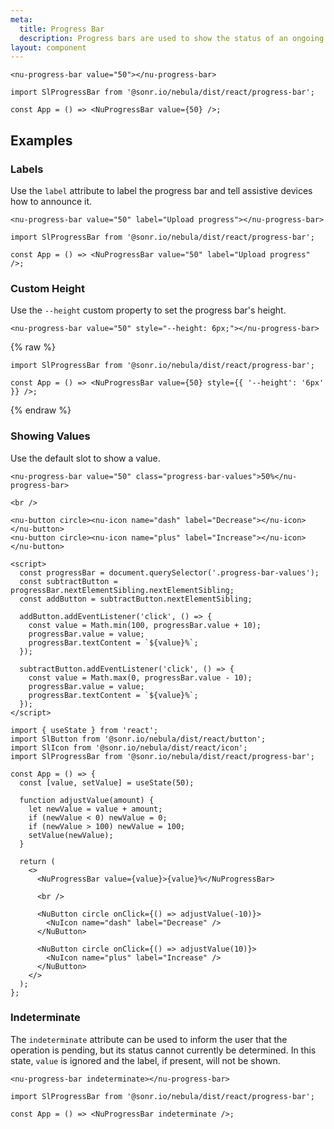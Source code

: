 ```yaml
---
meta:
  title: Progress Bar
  description: Progress bars are used to show the status of an ongoing operation.
layout: component
---
```


```html:preview
<nu-progress-bar value="50"></nu-progress-bar>
```

```jsx:react
import SlProgressBar from '@sonr.io/nebula/dist/react/progress-bar';

const App = () => <NuProgressBar value={50} />;
```

## Examples

### Labels

Use the `label` attribute to label the progress bar and tell assistive devices how to announce it.

```html:preview
<nu-progress-bar value="50" label="Upload progress"></nu-progress-bar>
```

```jsx:react
import SlProgressBar from '@sonr.io/nebula/dist/react/progress-bar';

const App = () => <NuProgressBar value="50" label="Upload progress" />;
```

### Custom Height

Use the `--height` custom property to set the progress bar's height.

```html:preview
<nu-progress-bar value="50" style="--height: 6px;"></nu-progress-bar>
```

{% raw %}

```jsx:react
import SlProgressBar from '@sonr.io/nebula/dist/react/progress-bar';

const App = () => <NuProgressBar value={50} style={{ '--height': '6px' }} />;
```

{% endraw %}

### Showing Values

Use the default slot to show a value.

```html:preview
<nu-progress-bar value="50" class="progress-bar-values">50%</nu-progress-bar>

<br />

<nu-button circle><nu-icon name="dash" label="Decrease"></nu-icon></nu-button>
<nu-button circle><nu-icon name="plus" label="Increase"></nu-icon></nu-button>

<script>
  const progressBar = document.querySelector('.progress-bar-values');
  const subtractButton = progressBar.nextElementSibling.nextElementSibling;
  const addButton = subtractButton.nextElementSibling;

  addButton.addEventListener('click', () => {
    const value = Math.min(100, progressBar.value + 10);
    progressBar.value = value;
    progressBar.textContent = `${value}%`;
  });

  subtractButton.addEventListener('click', () => {
    const value = Math.max(0, progressBar.value - 10);
    progressBar.value = value;
    progressBar.textContent = `${value}%`;
  });
</script>
```

```jsx:react
import { useState } from 'react';
import SlButton from '@sonr.io/nebula/dist/react/button';
import SlIcon from '@sonr.io/nebula/dist/react/icon';
import SlProgressBar from '@sonr.io/nebula/dist/react/progress-bar';

const App = () => {
  const [value, setValue] = useState(50);

  function adjustValue(amount) {
    let newValue = value + amount;
    if (newValue < 0) newValue = 0;
    if (newValue > 100) newValue = 100;
    setValue(newValue);
  }

  return (
    <>
      <NuProgressBar value={value}>{value}%</NuProgressBar>

      <br />

      <NuButton circle onClick={() => adjustValue(-10)}>
        <NuIcon name="dash" label="Decrease" />
      </NuButton>

      <NuButton circle onClick={() => adjustValue(10)}>
        <NuIcon name="plus" label="Increase" />
      </NuButton>
    </>
  );
};
```

### Indeterminate

The `indeterminate` attribute can be used to inform the user that the operation is pending, but its status cannot currently be determined. In this state, `value` is ignored and the label, if present, will not be shown.

```html:preview
<nu-progress-bar indeterminate></nu-progress-bar>
```

```jsx:react
import SlProgressBar from '@sonr.io/nebula/dist/react/progress-bar';

const App = () => <NuProgressBar indeterminate />;
```
